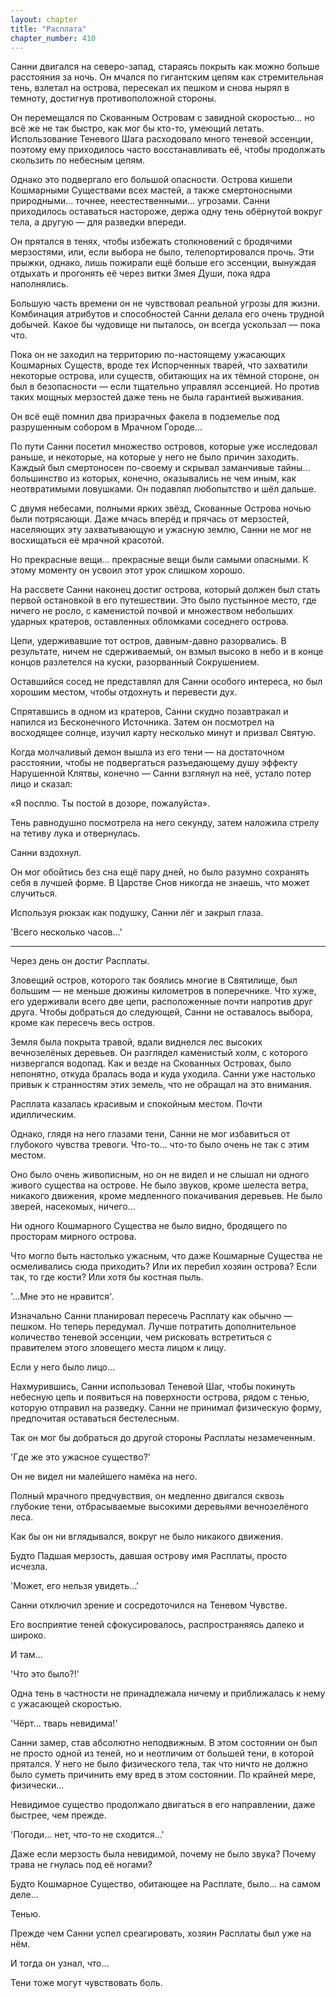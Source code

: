 ```yaml
---
layout: chapter
title: "Расплата"
chapter_number: 410
---
```


Санни двигался на северо-запад, стараясь покрыть как можно больше расстояния за ночь. Он мчался по гигантским цепям как стремительная тень, взлетал на острова, пересекал их пешком и снова нырял в темноту, достигнув противоположной стороны.

Он перемещался по Скованным Островам с завидной скоростью… но всё же не так быстро, как мог бы кто-то, умеющий летать. Использование Теневого Шага расходовало много теневой эссенции, поэтому ему приходилось часто восстанавливать её, чтобы продолжать скользить по небесным цепям.

Однако это подвергало его большой опасности. Острова кишели Кошмарными Существами всех мастей, а также смертоносными природными… точнее, неестественными… угрозами. Санни приходилось оставаться настороже, держа одну тень обёрнутой вокруг тела, а другую — для разведки впереди.

Он прятался в тенях, чтобы избежать столкновений с бродячими мерзостями, или, если выбора не было, телепортировался прочь. Эти прыжки, однако, лишь пожирали ещё больше его эссенции, вынуждая отдыхать и прогонять её через витки Змея Души, пока ядра наполнялись.

Большую часть времени он не чувствовал реальной угрозы для жизни. Комбинация атрибутов и способностей Санни делала его очень трудной добычей. Какое бы чудовище ни пыталось, он всегда ускользал — пока что.

Пока он не заходил на территорию по-настоящему ужасающих Кошмарных Существ, вроде тех Испорченных тварей, что захватили некоторые острова, или существ, обитающих на их тёмной стороне, он был в безопасности — если тщательно управлял эссенцией. Но против таких мощных мерзостей даже тень не была гарантией выживания.

Он всё ещё помнил два призрачных факела в подземелье под разрушенным собором в Мрачном Городе…

По пути Санни посетил множество островов, которые уже исследовал раньше, и некоторые, на которые у него не было причин заходить. Каждый был смертоносен по-своему и скрывал заманчивые тайны… большинство из которых, конечно, оказывались не чем иным, как неотвратимыми ловушками. Он подавлял любопытство и шёл дальше.

С двумя небесами, полными ярких звёзд, Скованные Острова ночью были потрясающи. Даже мчась вперёд и прячась от мерзостей, населяющих эту захватывающую и ужасную землю, Санни не мог не восхищаться её мрачной красотой.

Но прекрасные вещи… прекрасные вещи были самыми опасными. К этому моменту он усвоил этот урок слишком хорошо.

На рассвете Санни наконец достиг острова, который должен был стать первой остановкой в его путешествии. Это было пустынное место, где ничего не росло, с каменистой почвой и множеством небольших ударных кратеров, оставленных обломками соседнего острова.

Цепи, удерживавшие тот остров, давным-давно разорвались. В результате, ничем не сдерживаемый, он взмыл высоко в небо и в конце концов разлетелся на куски, разорванный Сокрушением.

Оставшийся сосед не представлял для Санни особого интереса, но был хорошим местом, чтобы отдохнуть и перевести дух.

Спрятавшись в одном из кратеров, Санни скудно позавтракал и напился из Бесконечного Источника. Затем он посмотрел на восходящее солнце, изучил карту несколько минут и призвал Святую.

Когда молчаливый демон вышла из его тени — на достаточном расстоянии, чтобы не подвергаться разъедающему душу эффекту Нарушенной Клятвы, конечно — Санни взглянул на неё, устало потер лицо и сказал:

«Я посплю. Ты постой в дозоре, пожалуйста».

Тень равнодушно посмотрела на него секунду, затем наложила стрелу на тетиву лука и отвернулась.

Санни вздохнул.

Он мог обойтись без сна ещё пару дней, но было разумно сохранять себя в лучшей форме. В Царстве Снов никогда не знаешь, что может случиться.

Используя рюкзак как подушку, Санни лёг и закрыл глаза.

'Всего несколько часов…'

***

Через день он достиг Расплаты.

Зловещий остров, которого так боялись многие в Святилище, был большим — не меньше дюжины километров в поперечнике. Что хуже, его удерживали всего две цепи, расположенные почти напротив друг друга. Чтобы добраться до следующей, Санни не оставалось выбора, кроме как пересечь весь остров.

Земля была покрыта травой, вдали виднелся лес высоких вечнозелёных деревьев. Он разглядел каменистый холм, с которого низвергался водопад. Как и везде на Скованных Островах, было непонятно, откуда бралась вода и куда уходила. Санни уже настолько привык к странностям этих земель, что не обращал на это внимания.

Расплата казалась красивым и спокойным местом. Почти идиллическим.

Однако, глядя на него глазами тени, Санни не мог избавиться от глубокого чувства тревоги. Что-то… что-то было очень не так с этим местом.

Оно было очень живописным, но он не видел и не слышал ни одного живого существа на острове. Не было звуков, кроме шелеста ветра, никакого движения, кроме медленного покачивания деревьев. Не было зверей, насекомых, ничего…

Ни одного Кошмарного Существа не было видно, бродящего по просторам мирного острова.

Что могло быть настолько ужасным, что даже Кошмарные Существа не осмеливались сюда приходить? Или их перебил хозяин острова? Если так, то где кости? Или хотя бы костная пыль.

'…Мне это не нравится'.

Изначально Санни планировал пересечь Расплату как обычно — пешком. Но теперь передумал. Лучше потратить дополнительное количество теневой эссенции, чем рисковать встретиться с правителем этого зловещего места лицом к лицу.

Если у него было лицо…

Нахмурившись, Санни использовал Теневой Шаг, чтобы покинуть небесную цепь и появиться на поверхности острова, рядом с тенью, которую отправил на разведку. Санни не принимал физическую форму, предпочитая оставаться бестелесным.

Так он мог бы добраться до другой стороны Расплаты незамеченным.

'Где же это ужасное существо?'

Он не видел ни малейшего намёка на него.

Полный мрачного предчувствия, он медленно двигался сквозь глубокие тени, отбрасываемые высокими деревьями вечнозелёного леса.

Как бы он ни вглядывался, вокруг не было никакого движения.

Будто Падшая мерзость, давшая острову имя Расплаты, просто исчезла.

'Может, его нельзя увидеть…'

Санни отключил зрение и сосредоточился на Теневом Чувстве.

Его восприятие теней сфокусировалось, распространяясь далеко и широко.

И там…

'Что это было?!'

Одна тень в частности не принадлежала ничему и приближалась к нему с ужасающей скоростью.

'Чёрт… тварь невидима!'

Санни замер, став абсолютно неподвижным. В этом состоянии он был не просто одной из теней, но и неотличим от большей тени, в которой прятался. У него не было физического тела, так что ничто не должно было суметь причинить ему вред в этом состоянии. По крайней мере, физически…

Невидимое существо продолжало двигаться в его направлении, даже быстрее, чем прежде.

'Погоди… нет, что-то не сходится…'

Даже если мерзость была невидимой, почему не было звука? Почему трава не гнулась под её ногами?

Будто Кошмарное Существо, обитающее на Расплате, было… на самом деле…

Тенью.

Прежде чем Санни успел среагировать, хозяин Расплаты был уже на нём.

И тогда он узнал, что…

Тени тоже могут чувствовать боль.